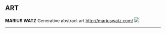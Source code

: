 ART
-------------
**MARIUS WATZ**
Generative abstract art
http://mariuswatz.com/
![](http://mariuswatz.com/wp-content/uploads/2012/05/Probability-Lattice-0304-Final-pieces-800x533.jpg)

----------
